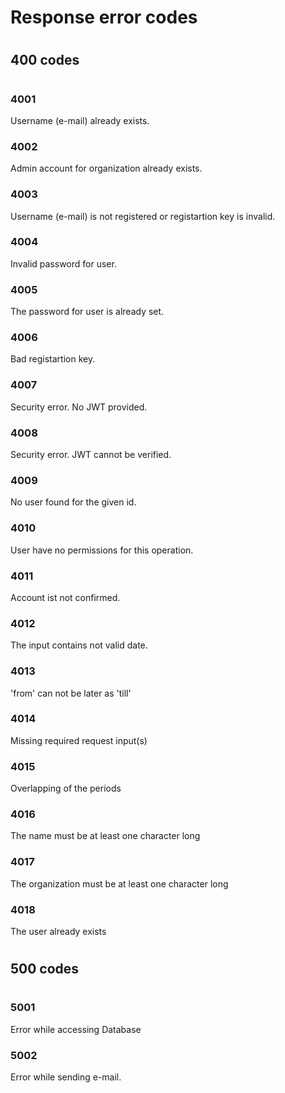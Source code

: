 # Response error codes

#
## 400 codes
#

### 4001
Username (e-mail) already exists.

### 4002
Admin account for organization already exists.

### 4003
Username (e-mail) is not registered or registartion key is invalid.

### 4004
Invalid password for user.

### 4005
The password for user is already set.

### 4006
Bad registartion key.

### 4007
Security error. No JWT provided.

### 4008
Security error. JWT cannot be verified.

### 4009
No user found for the given id.

### 4010
User have no permissions for this operation.

### 4011
Account ist not confirmed.

### 4012
The input contains not valid date.

### 4013
'from' can not be later as 'till'

### 4014
Missing required request input(s)

### 4015
Overlapping of the periods

### 4016
The name must be at least one character long

### 4017
The organization must be at least one character long

### 4018
The user already exists

#
## 500 codes
#

### 5001
Error while accessing Database

### 5002
Error while sending e-mail.
